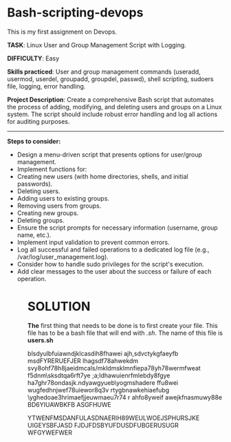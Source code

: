 # Bash-scripting-devops
 
This is my first assignment on Devops. 

<strong>TASK</strong>: Linux User and Group Management Script with Logging.

<strong>DIFFICULTY</strong>: Easy

<strong>Skills practiced</strong>: User and group management commands (useradd, usermod, userdel, groupadd, groupdel, passwd), shell scripting, sudoers file, logging, error handling.

<strong>Project Description</strong>: Create a comprehensive Bash script that automates the process of adding, modifying, and deleting users and groups on a Linux system. The script should include robust error handling and log all actions for auditing purposes.
<hr>

<strong>Steps to consider:</strong>

  <ul>
      <li>Design a menu-driven script that presents options for user/group management.</li>
      <li>Implement functions for:</li>
      <Li>Creating new users (with home directories, shells, and initial passwords).</li>
      <li>Deleting users.</li>
      <li>Adding users to existing groups.</li>
      <li>Removing users from groups.</li>
      <li>Creating new groups.</li>
      <li>Deleting groups.</li>
      <li>Ensure the script prompts for necessary information (username, group name, etc.).</li>
      <li>Implement input validation to prevent common errors.</li>
      <li>Log all successful and failed operations to a dedicated log file (e.g., /var/log/user_management.log).</li>
      <li>Consider how to handle sudo privileges for the script's execution.</li>
      <li>Add clear messages to the user about the success or failure of each operation.</li>
  <ul>

#  SOLUTION
 <strong>The</strong> first thing that needs to be done is to first create your file. This file has to be a bash file that will end with <em>.sh</em>. The name of this file is <strong>users.sh</strong>



 blsdyulbfuiawndjklcasdih8fhawei
 ajh,sdvctykgfaeyfb msdFYRERUEFJER
 lhagsdf78ahwekdm\
 svy8ohf78h8jaeidmcals/mkldmsklmnfiepa78yh78wermfweat f5dnm\sksdtqa6rft7ye ;a;ldhawuienrfmlebdy8fgye ha7ghr78ondasjk.ndyawgyueb\yogmshadere ffu8wei wugfedhnjwef78uiewor8q3v rtygbnawkehiaefubg \yghedoae3hrimaefjjeuwmaeu7r74 r ahfo8yweif awejkfnasmuwy88e
 BD6YIUAWBKFB ASGFHUWE

 YTWENFMSDANFULASDNAERIH89WEULWOEJSPHURSJKE
 UIGEYSBFJASD FJDJFDSBYUFDUSDFUBGERUSUGR
 WFGYWEFWER